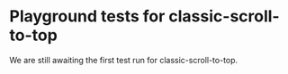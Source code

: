 # Playground tests for classic-scroll-to-top
We are still awaiting the first test run for classic-scroll-to-top.
